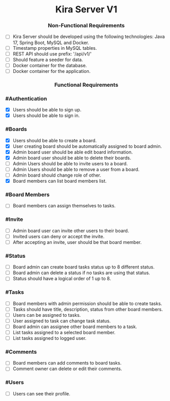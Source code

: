 <h1 align="center"> 
	Kira Server V1
</h1>

<h3 align="center"> 
	Non-Functional Requirements
</h3>

- [ ] Kira Server should be developed using the following technologies: Java 17, Spring Boot, MySQL and Docker.
- [ ] Timestamp properties in MySQL tables.
- [ ] REST API should use prefix: '/api/v1/'
- [ ] Should feature a seeder for data.
- [ ] Docker container for the database.
- [ ] Docker container for the application.

<h3 align="center"> 
	Functional Requirements
</h3>

### #Authentication

- [x] Users should be able to sign up.
- [x] Users should be able to sign in.

### #Boards

- [x] Users should be able to create a board.
- [x] User creating board should be automatically assigned to board admin.
- [x] Admin board user should be able edit board information.
- [x] Admin board user should be able to delete their boards.
- [ ] Admin Users should be able to invite users to a board.
- [ ] Admin Users should be able to remove a user from a board.
- [ ] Admin board should change role of other.
- [x] Board members can list board members list.

### #Board Members
- [ ] Board members can assign themselves to tasks.

### #Invite

- [ ] Admin board user can invite other users to their board.
- [ ] Invited users can deny or accept the invite.
- [ ] After accepting an invite, user should be that board member.

### #Status

- [ ] Board admin can create board tasks status up to 8 different status.
- [ ] Board admin can delete a status if no tasks are using that status.
- [ ] Status should have a logical order of 1 up to 8.

### #Tasks

- [ ] Board members with admin permission should be able to create tasks.
- [ ] Tasks should have title, description, status from other board members.
- [ ] Users can be assigned to tasks.
- [ ] User assigned to task can change task status.
- [ ] Board admin can assignee other board members to a task.
- [ ] List tasks assigned to a selected board member.
- [ ] List tasks assigned to logged user.

### #Comments

- [ ] Board members can add comments to board tasks.
- [ ] Comment owner can delete or edit their comments.

### #Users

- [ ] Users can see their profile.

